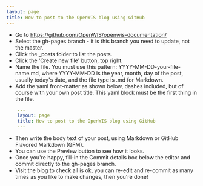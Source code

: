 ```yaml
---
layout: page
title: How to post to the OpenWIS blog using GitHub
---
```


- Go to https://github.com/OpenWIS/openwis-documentation/
- Select the gh-pages branch - it is this branch you need to update, not the master.
- Click the _posts folder to list the posts.
- Click the 'Create new file' button, top right.
- Name the file. You must use this pattern: YYYY-MM-DD-your-file-name.md, where YYYY-MM-DD is the year, month, day of the post, usually today's date, and the file type is .md for Markdown.
- Add the yaml front-matter as shown below, dashes included, but of course with your own post title. This yaml block must be the first thing in the file.

```yaml
    ---
    layout: page
    title: How to post to the OpenWIS blog using GitHub
    ---
```

- Then write the body text of your post, using Markdown or GitHub Flavored Markdown (GFM).
- You can use the Preview button to see how it looks.
- Once you're happy, fill-in the Commit details box below the editor and commit directly to the gh-pages branch.
- Visit the blog to check all is ok, you can re-edit and re-commit as many times as you like to make changes, then you're done!
